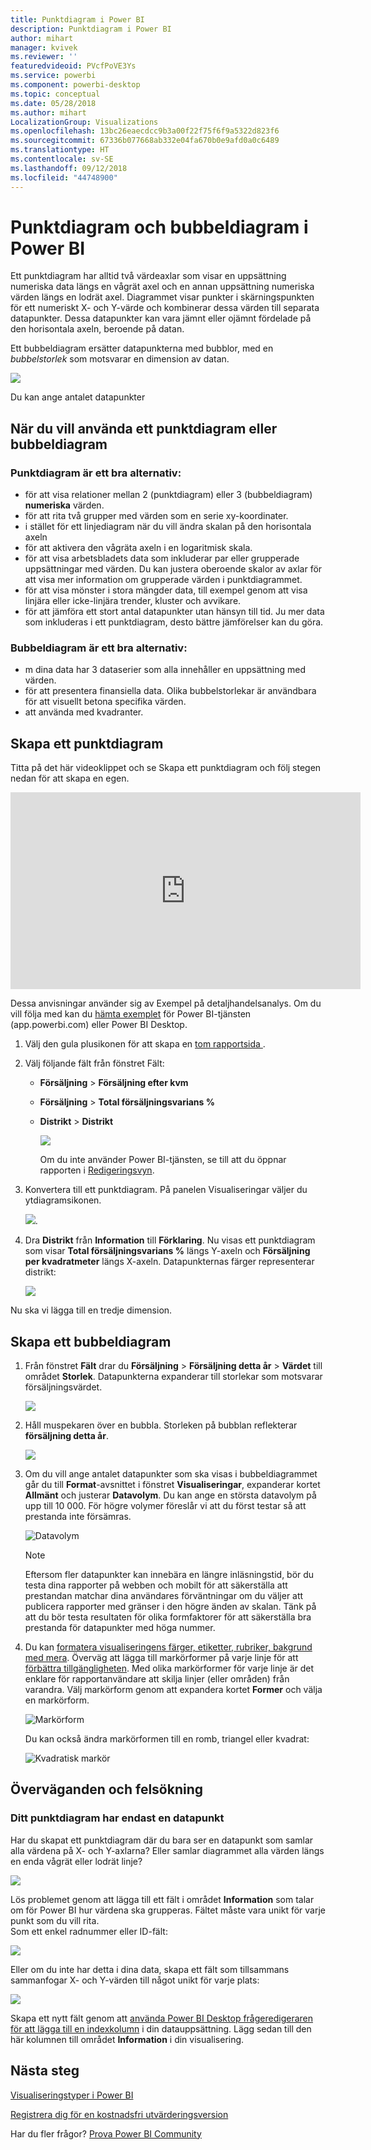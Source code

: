 ```yaml
---
title: Punktdiagram i Power BI
description: Punktdiagram i Power BI
author: mihart
manager: kvivek
ms.reviewer: ''
featuredvideoid: PVcfPoVE3Ys
ms.service: powerbi
ms.component: powerbi-desktop
ms.topic: conceptual
ms.date: 05/28/2018
ms.author: mihart
LocalizationGroup: Visualizations
ms.openlocfilehash: 13bc26eaecdcc9b3a00f22f75f6f9a5322d823f6
ms.sourcegitcommit: 67336b077668ab332e04fa670b0e9afd0a0c6489
ms.translationtype: HT
ms.contentlocale: sv-SE
ms.lasthandoff: 09/12/2018
ms.locfileid: "44748900"
---
```

# <a name="scatter-charts-and-bubble-charts-in-power-bi"></a>Punktdiagram och bubbeldiagram i Power BI
Ett punktdiagram har alltid två värdeaxlar som visar en uppsättning numeriska data längs en vågrät axel och en annan uppsättning numeriska värden längs en lodrät axel. Diagrammet visar punkter i skärningspunkten för ett numeriskt X- och Y-värde och kombinerar dessa värden till separata datapunkter. Dessa datapunkter kan vara jämnt eller ojämnt fördelade på den horisontala axeln, beroende på datan.

Ett bubbeldiagram ersätter datapunkterna med bubblor, med en *bubbelstorlek* som motsvarar en dimension av datan.

![](media/power-bi-visualization-scatter/power-bi-bubble-chart.png)

Du kan ange antalet datapunkter  

## <a name="when-to-use-a-scatter-chart-or-bubble-chart"></a>När du vill använda ett punktdiagram eller bubbeldiagram
### <a name="scatter-charts-are-a-great-choice"></a>Punktdiagram är ett bra alternativ:
* för att visa relationer mellan 2 (punktdiagram) eller 3 (bubbeldiagram) **numeriska** värden.
* för att rita två grupper med värden som en serie xy-koordinater.
* i stället för ett linjediagram när du vill ändra skalan på den horisontala axeln    
* för att aktivera den vågräta axeln i en logaritmisk skala.
* för att visa arbetsbladets data som inkluderar par eller grupperade uppsättningar med värden. Du kan justera oberoende skalor av axlar för att visa mer information om grupperade värden i punktdiagrammet.
* för att visa mönster i stora mängder data, till exempel genom att visa linjära eller icke-linjära trender, kluster och avvikare.
* för att jämföra ett stort antal datapunkter utan hänsyn till tid.  Ju mer data som inkluderas i ett punktdiagram, desto bättre jämförelser kan du göra.

### <a name="bubble-charts-are-a-great-choice"></a>Bubbeldiagram är ett bra alternativ:
* m dina data har 3 dataserier som alla innehåller en uppsättning med värden.
* för att presentera finansiella data.  Olika bubbelstorlekar är användbara för att visuellt betona specifika värden.
* att använda med kvadranter.

## <a name="create-a-scatter-chart"></a>Skapa ett punktdiagram
Titta på det här videoklippet och se Skapa ett punktdiagram och följ stegen nedan för att skapa en egen.

<iframe width="560" height="315" src="https://www.youtube.com/embed/PVcfPoVE3Ys?list=PL1N57mwBHtN0JFoKSR0n-tBkUJHeMP2cP" frameborder="0" allowfullscreen></iframe>


Dessa anvisningar använder sig av Exempel på detaljhandelsanalys. Om du vill följa med kan du [hämta exemplet](../sample-datasets.md) för Power BI-tjänsten (app.powerbi.com) eller Power BI Desktop.   

1. Välj den gula plusikonen för att skapa en [tom rapportsida ](../power-bi-report-add-page.md).
 
2. Välj följande fält från fönstret Fält:
   - **Försäljning** > **Försäljning efter kvm**
   - **Försäljning** > **Total försäljningsvarians %**
   - **Distrikt** > **Distrikt**

     ![](media/power-bi-visualization-scatter/power-bi-bar-chart.png)

     Om du inte använder Power BI-tjänsten, se till att du öppnar rapporten i [Redigeringsvyn](../service-interact-with-a-report-in-editing-view.md).

3. Konvertera till ett punktdiagram. På panelen Visualiseringar väljer du ytdiagramsikonen.

   ![](media/power-bi-visualization-scatter/pbi_scatter_chart_icon.png).

4. Dra **Distrikt** från **Information** till **Förklaring**. Nu visas ett punktdiagram som visar **Total försäljningsvarians %** längs Y-axeln och **Försäljning per kvadratmeter** längs X-axeln. Datapunkternas färger representerar distrikt:

    ![](media/power-bi-visualization-scatter/power-bi-scatter.png)

Nu ska vi lägga till en tredje dimension.

## <a name="create-a-bubble-chart"></a>Skapa ett bubbeldiagram

1. Från fönstret **Fält** drar du **Försäljning** > **Försäljning detta år** > **Värdet** till området **Storlek**. Datapunkterna expanderar till storlekar som motsvarar försäljningsvärdet.
   
   ![](media/power-bi-visualization-scatter/power-bi-bubble.png)

2. Håll muspekaren över en bubbla. Storleken på bubblan reflekterar **försäljning detta år**.
   
    ![](media/power-bi-visualization-scatter/pbi_scatter_chart_hover.png)

3. Om du vill ange antalet datapunkter som ska visas i bubbeldiagrammet går du till **Format**-avsnittet i fönstret **Visualiseringar**, expanderar kortet **Allmänt** och justerar **Datavolym**. Du kan ange en största datavolym på upp till 10 000. För högre volymer föreslår vi att du först testar så att prestanda inte försämras. 

    ![Datavolym](./media/power-bi-visualization-scatter/pbi_scatter_data_volume.png) 

   > [!NOTE]
   > Eftersom fler datapunkter kan innebära en längre inläsningstid, bör du testa dina rapporter på webben och mobilt för att säkerställa att prestandan matchar dina användares förväntningar om du väljer att publicera rapporter med gränser i den högre änden av skalan. Tänk på att du bör testa resultaten för olika formfaktorer för att säkerställa bra prestanda för datapunkter med höga nummer.

4. Du kan [formatera visualiseringens färger, etiketter, rubriker, bakgrund med mera](service-getting-started-with-color-formatting-and-axis-properties.md). Överväg att lägga till markörformer på varje linje för att [förbättra tillgängligheten](../desktop-accessibility.md). Med olika markörformer för varje linje är det enklare för rapportanvändare att skilja linjer (eller områden) från varandra. Välj markörform genom att expandera kortet **Former** och välja en markörform.

      ![Markörform](./media/power-bi-visualization-scatter/pbi_scatter_marker.png)

   Du kan också ändra markörformen till en romb, triangel eller kvadrat:

   ![Kvadratisk markör](./media/power-bi-visualization-scatter/pbi_scatter_chart_hover_square.png)


## <a name="considerations-and-troubleshooting"></a>Överväganden och felsökning

### <a name="your-scatter-chart-has-only-one-data-point"></a>**Ditt punktdiagram har endast en datapunkt**
Har du skapat ett punktdiagram där du bara ser en datapunkt som samlar alla värdena på X- och Y-axlarna?  Eller samlar diagrammet alla värden längs en enda vågrät eller lodrät linje?

![](media/power-bi-visualization-scatter/pbi_scatter_tshoot1.png)

Lös problemet genom att lägga till ett fält i området **Information** som talar om för Power BI hur värdena ska grupperas. Fältet måste vara unikt för varje punkt som du vill rita.  
Som ett enkel radnummer eller ID-fält:

![](media/power-bi-visualization-scatter/pbi_scatter_tshoot.png)

Eller om du inte har detta i dina data, skapa ett fält som tillsammans sammanfogar X- och Y-värden till något unikt för varje plats:

![](media/power-bi-visualization-scatter/pbi_scatter_tshoot2.png)

Skapa ett nytt fält genom att [använda Power BI Desktop frågeredigeraren för att lägga till en indexkolumn](../desktop-add-custom-column.md) i din datauppsättning.  Lägg sedan till den här kolumnen till området **Information** i din visualisering.

## <a name="next-steps"></a>Nästa steg
[Visualiseringstyper i Power BI](power-bi-visualization-types-for-reports-and-q-and-a.md)

[Registrera dig för en kostnadsfri utvärderingsversion](https://powerbi.microsoft.com/get-started/)  

Har du fler frågor? [Prova Power BI Community](http://community.powerbi.com/)

